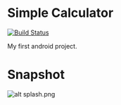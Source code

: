 # Simple Calculator

[![Build Status](https://travis-ci.org/joemccann/dillinger.svg?branch=master)](https://travis-ci.org/joemccann/dillinger)

My first android project.

# Snapshot
![alt splash.png](https://drive.google.com/uc?id=1OAkoMZJ6mh3ce2T7TZcK3UYPIPzjN8gx)
